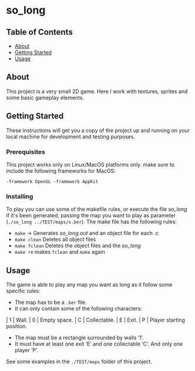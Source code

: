 # so_long

## Table of Contents
+ [About](#about)
+ [Getting Started](#getting_started)
+ [Usage](#usage)

## About
This project is a very small 2D game. Here I work with
textures, sprites and some basic gameplay elements.

## Getting Started
These instructions will get you a copy of the project up and running on your local machine for development and testing purposes.

### Prerequisites

This project works only on Linux/MacOS platforms only.
make sure to include the following frameworks for MacOS:
```
-framework OpenGL -framework AppKit
```

### Installing

To play you can use some of the makefile rules, or execute the file _so_long_ if it's been generated, passing the map you want to play as parameter (``./so_long ../TEST/maps/s.ber``). The make file has the following rules:

 + ``make`` -> Generates _so_long.out_ and an object file for each .c
 + ``make clean``  Deletes all object files
 + ``make fclean``  Deletes the object files and the _so_long_
 + ``make re``  makes ``fclean`` and ``make`` again 

## Usage

The game is able to play any map you want as long as it follow some specific rules:
* The map has to be a ``.ber`` file.
* It can only contain some of the following characters:

| 1 | Wall. 
| 0 | Empty space. 
| C | Collectable. 
| E | Exit. 
| P | Player starting position. 
* The map must be a rectangle surrounded by walls ‘1’.
* It must have at least one exit ‘E’ and one collectable ‘C’. And only one player ‘P’.

See some examples in the ``./TEST/maps`` folder of this project.

